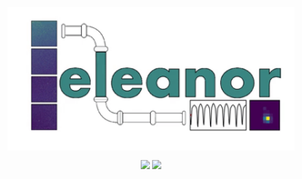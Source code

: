 <p align="center">
  <img width = "600" src="./figures/eleanor.gif"/>
</p>
<p align="center">
  <a href="https://travis-ci.org/afeinstein20/eleanor/"><img src="https://img.shields.io/travis/afeinstein20/ELLIE/master.svg"/></a>
  <a href="https://afeinstein20.github.io/eleanor/"><img src="https://img.shields.io/badge/read-the_docs-blue.svg?style=flat"/>
</p>
